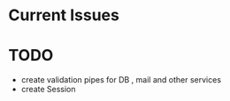 # Current Issues

# TODO

- create validation pipes for DB , mail and other services
- create Session
